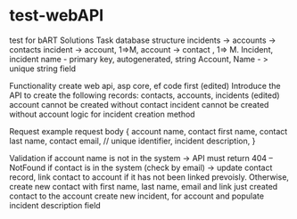 # test-webAPI
test for bART Solutions
Task
database structure
incidents -> accounts -> contacts
incident -> account, 1=>M,
account -> contact , 1=> M. 
Incident, incident name - primary key, autogenerated, string
Account, Name - > unique string field 
 
Functionality
create web api, asp core, ef code first (edited) 
Introduce the API to create the following records: contacts, accounts, incidents (edited) 
account cannot be created without contact
incident cannot be created without account
logic for incident creation method


 
Request example
request body
{
account name,
contact first name,
contact last name,
contact email, // unique identifier,
incident description,
}
 
Validation
if account name is not in the system -> API must return 404 – NotFound
if contact is in the system (check by email) -> update contact record, link contact to account if it has not been linked prevoisly.
Otherwise, 
create new contact with first name, last name, email and 
link just created contact to the account
create new incident, for account and populate incident description field

